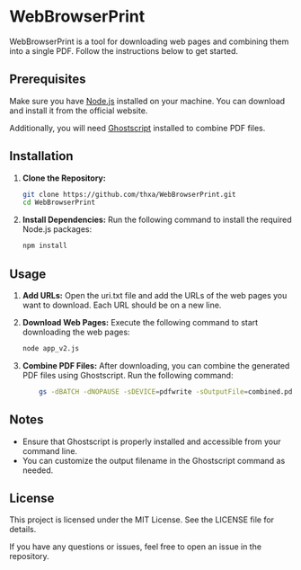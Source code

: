 
# WebBrowserPrint

WebBrowserPrint is a tool for downloading web pages and combining them into a single PDF. Follow the instructions below to get started.

## Prerequisites

Make sure you have [Node.js](https://nodejs.org/) installed on your machine. You can download and install it from the official website.

Additionally, you will need [Ghostscript](https://www.ghostscript.com/download/gsdnld.html) installed to combine PDF files.

## Installation

1. **Clone the Repository:**
   ```bash
   git clone https://github.com/thxa/WebBrowserPrint.git
   cd WebBrowserPrint
    ```

2. **Install Dependencies:** Run the following command to install the required Node.js packages:
    ```bash
    npm install
    ```

## Usage

1. **Add URLs:** Open the uri.txt file and add the URLs of the web pages you want to download. Each URL should be on a new line.
2. **Download Web Pages:** Execute the following command to start downloading the web pages:

    ```bash
    node app_v2.js
    ```
3. **Combine PDF Files:** After downloading, you can combine the generated PDF files using Ghostscript. Run the following command:

    ```bash
        gs -dBATCH -dNOPAUSE -sDEVICE=pdfwrite -sOutputFile=combined.pdf *.pdf
    ```

## Notes

- Ensure that Ghostscript is properly installed and accessible from your command line.
- You can customize the output filename in the Ghostscript command as needed.

## License

This project is licensed under the MIT License. See the LICENSE file for details.

If you have any questions or issues, feel free to open an issue in the repository.
